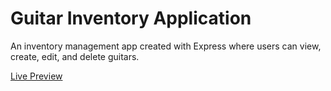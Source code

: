 # Guitar Inventory Application
An inventory management app created with Express where users can view, create, edit, and delete guitars.

[Live Preview](https://afternoon-plateau-67652.herokuapp.com/)
